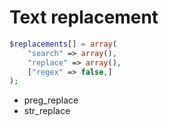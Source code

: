 # Text replacement
```php
$replacements[] = array(
	"search" => array(),
	"replace" => array(),
	["regex" => false,]
);
```

* preg_replace
* str_replace
